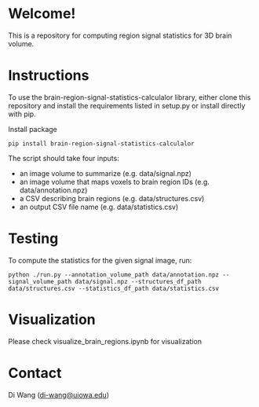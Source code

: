 # Welcome!
This is a repository for computing region signal statistics for 3D brain volume.


# Instructions
To use the brain-region-signal-statistics-calculalor library, either clone this repository and install the requirements listed in setup.py or install directly with pip.

Install package

```
pip install brain-region-signal-statistics-calculalor
```

The script should take four inputs:

- an image volume to summarize (e.g. data/signal.npz)
- an image volume that maps voxels to brain region IDs (e.g. data/annotation.npz)
- a CSV describing brain regions (e.g. data/structures.csv)
- an output CSV file name (e.g. data/statistics.csv)

# Testing 

To compute the statistics for the given signal image, run:

```
python ./run.py --annotation_volume_path data/annotation.npz --signal_volume_path data/signal.npz --structures_df_path data/structures.csv --statistics_df_path data/statistics.csv
```

# Visualization

Please check visualize_brain_regions.ipynb for visualization

# Contact
Di Wang (di-wang@uiowa.edu)
